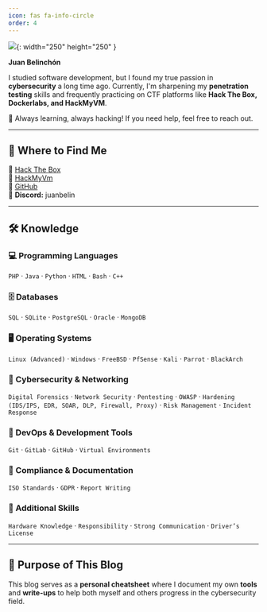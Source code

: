 ```yaml
---
icon: fas fa-info-circle
order: 4
---
```





![](https://media0.giphy.com/media/v1.Y2lkPTc5MGI3NjExdDhoY2FuaWZmZnYyaXV6MTZ4MW5va25yMXE0bGRtb2F3ZWF4ZTQwOSZlcD12MV9pbnRlcm5hbF9naWZfYnlfaWQmY3Q9cw/Y0uU6oq3hJ1Gu2Er1q/giphy.gif){: width="250" height="250" } 

**Juan Belinchón**  

I studied software development, but I found my true passion in **cybersecurity** a long time ago. Currently, I'm sharpening my **penetration testing** skills and frequently practicing on CTF platforms like **Hack The Box, Dockerlabs, and HackMyVM**.  

🚀 Always learning, always hacking! If you need help, feel free to reach out.  



---

## 📍 Where to Find Me  

🔹 [Hack The Box](https://app.hackthebox.com/profile/1728358)  
🔹 [HackMyVm](https://hackmyvm.eu/public/?u=belin)  
🔹 [GitHub](https://github.com/juanbelin)  
🔹 **Discord:** juanbelin  

---

## 🛠 Knowledge  

### 💻 Programming Languages  
`PHP` · `Java` · `Python` · `HTML` · `Bash` · `C++`  

### 🗄 Databases  
`SQL` · `SQLite` · `PostgreSQL` · `Oracle` · `MongoDB`  

### 🖥 Operating Systems  
`Linux (Advanced)` · `Windows` · `FreeBSD` · `PfSense` · `Kali` · `Parrot` · `BlackArch`  

### 🔐 Cybersecurity & Networking  
`Digital Forensics` · `Network Security` · `Pentesting` · `OWASP` · `Hardening (IDS/IPS, EDR, SOAR, DLP, Firewall, Proxy)` · `Risk Management` · `Incident Response`  

### 🚀 DevOps & Development Tools  
`Git` · `GitLab` · `GitHub` · `Virtual Environments`  

### 📜 Compliance & Documentation  
`ISO Standards` · `GDPR` · `Report Writing`  

### 🔧 Additional Skills  
`Hardware Knowledge` · `Responsibility` · `Strong Communication` · `Driver’s License`  

---

## 🎯 Purpose of This Blog  

This blog serves as a **personal cheatsheet** where I document my own **tools** and **write-ups** to help both myself and others progress in the cybersecurity field.  
